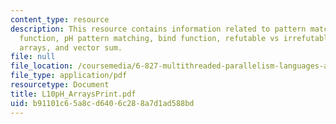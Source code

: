 ```yaml
---
content_type: resource
description: This resource contains information related to pattern matching, the match
  function, pH pattern matching, bind function, refutable vs irrefutable patterns,
  arrays, and vector sum.
file: null
file_location: /coursemedia/6-827-multithreaded-parallelism-languages-and-compilers-fall-2002/b91101c65a8cd6406c288a7d1ad588bd_L10pH_ArraysPrint.pdf
file_type: application/pdf
resourcetype: Document
title: L10pH_ArraysPrint.pdf
uid: b91101c6-5a8c-d640-6c28-8a7d1ad588bd
---
```

